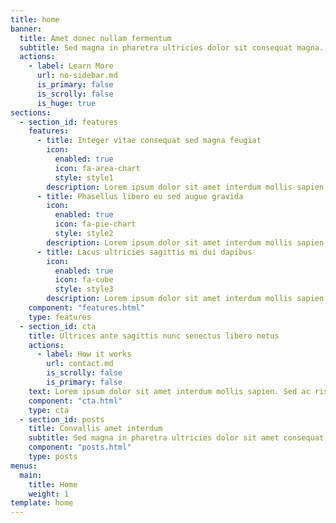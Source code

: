 ```yaml
---
title: home
banner:
  title: Amet donec nullam fermentum
  subtitle: Sed magna in pharetra ultricies dolor sit consequat magna.
  actions:
    - label: Learn More
      url: no-sidebar.md
      is_primary: false
      is_scrolly: false
      is_huge: true
sections:
  - section_id: features
    features:
      - title: Integer vitae consequat sed magna feugiat
        icon:
          enabled: true
          icon: fa-area-chart
          style: style1
        description: Lorem ipsum dolor sit amet interdum mollis sapien. Sed ac risus. Phasellus lacinia, ullamcorper laoreet, lectus arcu pulvinar lorem ipsum interdum sed tempus sagittis lorem feugiat. In fringilla diet consectetur. Morbi libero orci, consectetur in odio maximus felis.
      - title: Phasellus libero eu sed augue gravida
        icon:
          enabled: true
          icon: fa-pie-chart
          style: style2
        description: Lorem ipsum dolor sit amet interdum mollis sapien. Sed ac risus. Phasellus lacinia, ullamcorper laoreet, lectus arcu pulvinar lorem ipsum interdum sed tempus sagittis lorem feugiat. In fringilla diet consectetur. Morbi libero orci, consectetur in odio maximus felis.
      - title: Lacus ultricies sagittis mi dui dapibus
        icon:
          enabled: true
          icon: fa-cube
          style: style3
        description: Lorem ipsum dolor sit amet interdum mollis sapien. Sed ac risus. Phasellus lacinia, ullamcorper laoreet, lectus arcu pulvinar lorem ipsum interdum sed tempus sagittis lorem feugiat. In fringilla diet consectetur. Morbi libero orci, consectetur in odio maximus felis.
    component: "features.html"
    type: features
  - section_id: cta
    title: Ultrices ante sagittis nunc senectus libero netus
    actions:
      - label: How it works
        url: contact.md
        is_scrolly: false
        is_primary: false
    text: Lorem ipsum dolor sit amet interdum mollis sapien. Sed ac risus. Phasellus lacinia, ullamcorper laoreet, lectus arcu pulvinar lorem ipsum interdum sed tempus sagittis lorem feugiat. In fringilla diet consectetur. Morbi libero orci, consectetur in odio maximus felis. Lorem ipsum ullamcorper laoreet, lectus arcu pulvinar lorem ipsum interdum sed tempus sagittis lorem feugiat. In fringilla diet consectetur.
    component: "cta.html"
    type: cta
  - section_id: posts
    title: Convallis amet interdum
    subtitle: Sed magna in pharetra ultricies dolor sit amet consequat adipiscing lorem.
    component: "posts.html"
    type: posts
menus:
  main:
    title: Home
    weight: 1
template: home
---
```

